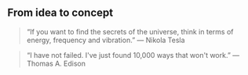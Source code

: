 ## From idea to concept

> “If you want to find the secrets of the universe, think in terms of energy, frequency and vibration.”
― Nikola Tesla

> “I have not failed. I've just found 10,000 ways that won't work.”
― Thomas A. Edison
